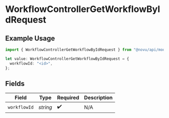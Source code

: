 # WorkflowControllerGetWorkflowByIdRequest

## Example Usage

```typescript
import { WorkflowControllerGetWorkflowByIdRequest } from "@novu/api/models/operations";

let value: WorkflowControllerGetWorkflowByIdRequest = {
  workflowId: "<id>",
};
```

## Fields

| Field              | Type               | Required           | Description        |
| ------------------ | ------------------ | ------------------ | ------------------ |
| `workflowId`       | *string*           | :heavy_check_mark: | N/A                |